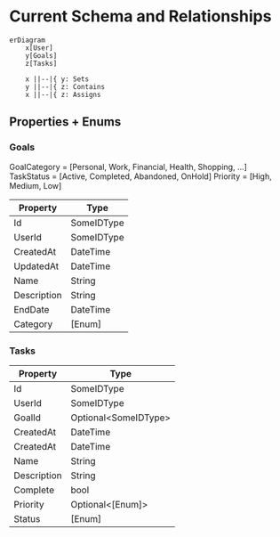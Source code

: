 # Current Schema and Relationships

```mermaid
erDiagram
    x[User]
    y[Goals]
    z[Tasks]

    x ||--|{ y: Sets
    y ||--|{ z: Contains
    x ||--|{ z: Assigns
```

## Properties + Enums

### Goals

GoalCategory = [Personal, Work, Financial, Health, Shopping, ...]
TaskStatus = [Active, Completed, Abandoned, OnHold]
Priority = [High, Medium, Low]

| Property | Type | 
|----------|------|
| Id | SomeIDType |
| UserId | SomeIDType |
| CreatedAt | DateTime |
| UpdatedAt | DateTime |
| Name | String |
| Description | String |
| EndDate | DateTime |
| Category | [Enum] |


### Tasks

| Property | Type | 
|----------|------|
| Id | SomeIDType |
| UserId | SomeIDType |
| GoalId | Optional<SomeIDType\> |
| CreatedAt | DateTime |
| CreatedAt | DateTime |
| Name | String |
| Description | String | 
| Complete | bool |
| Priority | Optional<[Enum]> |
| Status | [Enum] |